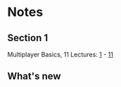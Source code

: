 # Notes
## Section 1
Multiplayer Basics, 11 Lectures: [1](https://www.udemy.com/course/unity-multiplayer/learn/lecture/22899360) - [11](https://www.udemy.com/course/unity-multiplayer/learn/lecture/22899414)

## What's new
